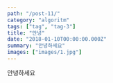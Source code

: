```yaml
---
path: "/post-11/"
category: "algoritm"
tags: ["tag", "tag-3"]
title: "안녕"
date: "2018-01-10T00:00:00.000Z"
summary: "안녕하세요"
images: ["images/1.jpg"]
---
```


안녕하세요
